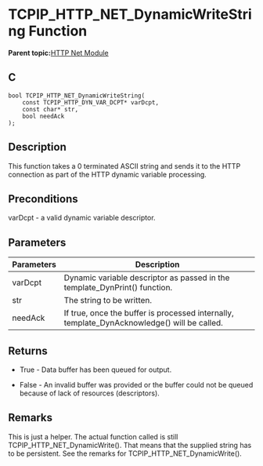 # TCPIP\_HTTP\_NET\_DynamicWriteString Function

**Parent topic:**[HTTP Net Module](GUID-4EFEB885-ECF8-44B5-8F23-1D05952E1845.md)

## C

```
bool TCPIP_HTTP_NET_DynamicWriteString(
    const TCPIP_HTTP_DYN_VAR_DCPT* varDcpt, 
    const char* str, 
    bool needAck
);
```

## Description

This function takes a 0 terminated ASCII string and sends it to the HTTP connection as part of the HTTP dynamic variable processing.

## Preconditions

varDcpt - a valid dynamic variable descriptor.

## Parameters

|Parameters|Description|
|----------|-----------|
|varDcpt|Dynamic variable descriptor as passed in the template\_DynPrint\(\) function.|
|str|The string to be written.|
|needAck|If true, once the buffer is processed internally, template\_DynAcknowledge\(\) will be called.|

## Returns

-   True - Data buffer has been queued for output.

-   False - An invalid buffer was provided or the buffer could not be queued because of lack of resources \(descriptors\).


## Remarks

This is just a helper. The actual function called is still TCPIP\_HTTP\_NET\_DynamicWrite\(\). That means that the supplied string has to be persistent. See the remarks for TCPIP\_HTTP\_NET\_DynamicWrite\(\).

